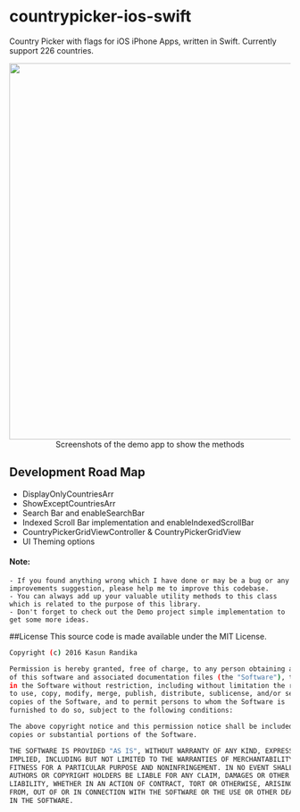 # countrypicker-ios-swift

Country Picker with flags for iOS iPhone Apps, written in Swift. Currently support 226 countries.

<p align="center">
<img src="https://i.imgur.com/1gnTA4z.png" width="2278" height="674" alt="Real Device iPhone6S Vs iPhone6S Simulator"/><br/>
<span> Screenshots of the demo app to show the methods </span>
</p>
</p>

## Development Road Map
* DisplayOnlyCountriesArr
* ShowExceptCountriesArr
* Search Bar and enableSearchBar
* Indexed Scroll Bar implementation and enableIndexedScrollBar
* CountryPickerGridViewController & CountryPickerGridView
* UI Theming options

#### Note:
    - If you found anything wrong which I have done or may be a bug or any improvements suggestion, please help me to improve this codebase.
    - You can always add up your valuable utility methods to this class which is related to the purpose of this library.
    - Don't forget to check out the Demo project simple implementation to get some more ideas.


##License
This source code is made available under the MIT License.

```sh
Copyright (c) 2016 Kasun Randika

Permission is hereby granted, free of charge, to any person obtaining a copy 
of this software and associated documentation files (the "Software"), to deal 
in the Software without restriction, including without limitation the rights 
to use, copy, modify, merge, publish, distribute, sublicense, and/or sell 
copies of the Software, and to permit persons to whom the Software is 
furnished to do so, subject to the following conditions:

The above copyright notice and this permission notice shall be included in all 
copies or substantial portions of the Software.

THE SOFTWARE IS PROVIDED "AS IS", WITHOUT WARRANTY OF ANY KIND, EXPRESS OR 
IMPLIED, INCLUDING BUT NOT LIMITED TO THE WARRANTIES OF MERCHANTABILITY, 
FITNESS FOR A PARTICULAR PURPOSE AND NONINFRINGEMENT. IN NO EVENT SHALL THE 
AUTHORS OR COPYRIGHT HOLDERS BE LIABLE FOR ANY CLAIM, DAMAGES OR OTHER 
LIABILITY, WHETHER IN AN ACTION OF CONTRACT, TORT OR OTHERWISE, ARISING 
FROM, OUT OF OR IN CONNECTION WITH THE SOFTWARE OR THE USE OR OTHER DEALINGS 
IN THE SOFTWARE.
```
